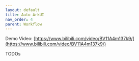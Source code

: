```yaml
---
layout: default
title: Auto ArkUI
nav_order: 4
parent: Workflow
---
```


Demo Video: [https://www.bilibili.com/video/BV11A4m137k9/](https://www.bilibili.com/video/BV11A4m137k9/)

TODOs
